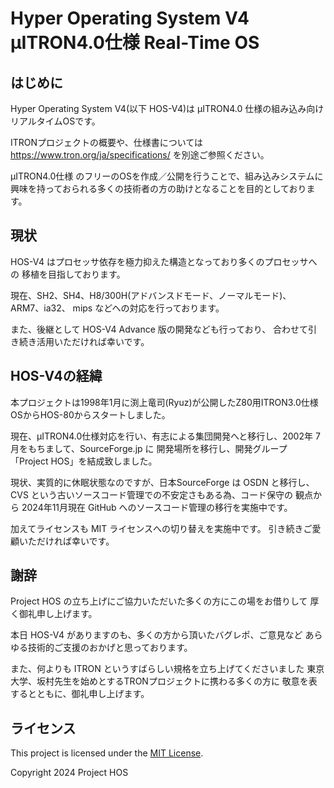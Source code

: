# Hyper Operating System V4 μITRON4.0仕様 Real-Time OS                                               


## はじめに

  Hyper Operating System V4(以下 HOS-V4)は μITRON4.0 仕様の組み込み向け
リアルタイムOSです。

  ITRONプロジェクトの概要や、仕様書については
  https://www.tron.org/ja/specifications/
  を別途ご参照ください。

  μITRON4.0仕様 のフリーのOSを作成／公開を行うことで、組み込みシステムに
興味を持っておられる多くの技術者の方の助けとなることを目的としております。


## 現状

  HOS-V4 はプロセッサ依存を極力抑えた構造となっており多くのプロセッサへの
  移植を目指しております。

  現在、SH2、SH4、H8/300H(アドバンスドモード、ノーマルモード)、
  ARM7、ia32、 mips などへの対応を行っております。

  また、後継として HOS-V4 Advance 版の開発なども行っており、
合わせて引き続き活用いただければ幸いです。


## HOS-V4の経緯

  本プロジェクトは1998年1月に渕上竜司(Ryuz)が公開したZ80用ITRON3.0仕様
OSからHOS-80からスタートしました。

  現在、μITRON4.0仕様対応を行い、有志による集団開発へと移行し、2002年
7月をもちまして、SourceForge.jp に 開発場所を移行し、開発グループ
「Project HOS」を結成致しました。

  現状、実質的に休眠状態なのですが、日本SourceForge は OSDN と移行し、
CVS という古いソースコード管理での不安定さもある為、コード保守の
観点から 2024年11月現在 GitHub へのソースコード管理の移行を実施中です。

  加えてライセンスも MIT ライセンスへの切り替えを実施中です。
  引き続きご愛顧いただければ幸いです。


## 謝辞

  Project HOS の立ち上げにご協力いただいた多くの方にこの場をお借りして
厚く御礼申し上げます。

  本日 HOS-V4 がありますのも、多くの方から頂いたバグレポ、ご意見など
あらゆる技術的ご支援のおかげと思っております。

  また、何よりも ITRON というすばらしい規格を立ち上げてくださいました
東京大学、坂村先生を始めとするTRONプロジェクトに携わる多くの方に
敬意を表するとともに、御礼申し上げます。


## ライセンス

This project is licensed under the [MIT License](LICENSE.txt).

Copyright 2024 Project HOS
